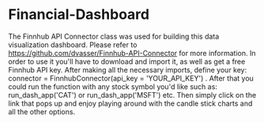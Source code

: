 # Financial-Dashboard
The Finnhub API Connector class was used for building this data visualization dashboard. Please refer to https://github.com/dvasser/Finnhub-API-Connector
for more information. In order to use it you'll have to download and import it, as well as get a free Finnhub API key. After making all the necessary imports, define your key: connector = FinnhubConnector(api_key = 'YOUR_API_KEY') . After that you could run the function with any stock symbol you'd like such as: run_dash_app('CAT') or run_dash_app('MSFT') etc. Then simply click on the link that pops up and enjoy playing around with the candle stick charts and all the other options.
